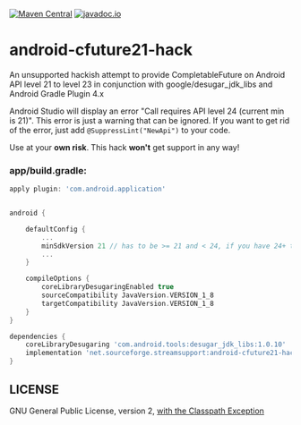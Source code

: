 [![Maven Central](https://img.shields.io/maven-central/v/net.sourceforge.streamsupport/android-cfuture21-hack.svg)](http://mvnrepository.com/artifact/net.sourceforge.streamsupport/android-cfuture21-hack)
[![javadoc.io](https://javadocio-badges.herokuapp.com/net.sourceforge.streamsupport/android-cfuture21-hack/badge.svg)](http://www.javadoc.io/doc/net.sourceforge.streamsupport/android-cfuture21-hack/)

# android-cfuture21-hack

An unsupported hackish attempt to provide CompletableFuture on Android API level 21 to level 23 in conjunction with google/desugar_jdk_libs and Android Gradle Plugin 4.x

Android Studio will display an error "Call requires API level 24 (current min is 21)". This error is just a warning that can be ignored. If you want to get rid of the error, just add `@SuppressLint("NewApi")` to your code.

Use at your **own risk**. This hack **won't** get support in any way!  


### app/build.gradle:

```groovy
apply plugin: 'com.android.application'


android {

    defaultConfig {
        ...
        minSdkVersion 21 // has to be >= 21 and < 24, if you have 24+ this hack is not needed
        ...
    }

    compileOptions {
        coreLibraryDesugaringEnabled true
        sourceCompatibility JavaVersion.VERSION_1_8
        targetCompatibility JavaVersion.VERSION_1_8
    }
}

dependencies {
    coreLibraryDesugaring 'com.android.tools:desugar_jdk_libs:1.0.10'
    implementation 'net.sourceforge.streamsupport:android-cfuture21-hack:1.0.2'
}
```

## LICENSE

GNU General Public License, version 2, [with the Classpath Exception](https://github.com/retrostreams/android-cfuture21-hack/blob/master/LICENSE)

